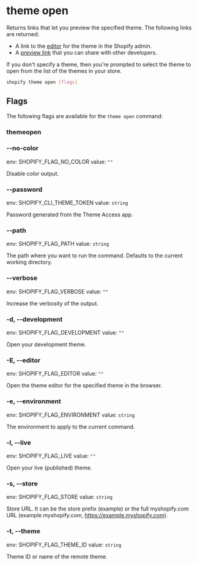 # theme open

Returns links that let you preview the specified theme. The following links are returned:

  - A link to the [editor](https://shopify.dev/docs/themes/tools/online-editor) for the theme in the Shopify admin.
  - A [preview link](https://help.shopify.com/manual/online-store/themes/adding-themes#share-a-theme-preview-with-others) that you can share with other developers.

  If you don't specify a theme, then you're prompted to select the theme to open from the list of the themes in your store.

```bash
shopify theme open [flags]
```

## Flags

The following flags are available for the `theme open` command:

### themeopen

### --no-color

env: SHOPIFY_FLAG_NO_COLOR
value: `""`

Disable color output.

### --password <value>

env: SHOPIFY_CLI_THEME_TOKEN
value: `string`

Password generated from the Theme Access app.

### --path <value>

env: SHOPIFY_FLAG_PATH
value: `string`

The path where you want to run the command. Defaults to the current working directory.

### --verbose

env: SHOPIFY_FLAG_VERBOSE
value: `""`

Increase the verbosity of the output.

### -d, --development

env: SHOPIFY_FLAG_DEVELOPMENT
value: `""`

Open your development theme.

### -E, --editor

env: SHOPIFY_FLAG_EDITOR
value: `""`

Open the theme editor for the specified theme in the browser.

### -e, --environment <value>

env: SHOPIFY_FLAG_ENVIRONMENT
value: `string`

The environment to apply to the current command.

### -l, --live

env: SHOPIFY_FLAG_LIVE
value: `""`

Open your live (published) theme.

### -s, --store <value>

env: SHOPIFY_FLAG_STORE
value: `string`

Store URL. It can be the store prefix (example) or the full myshopify.com URL (example.myshopify.com, https://example.myshopify.com).

### -t, --theme <value>

env: SHOPIFY_FLAG_THEME_ID
value: `string`

Theme ID or name of the remote theme.

